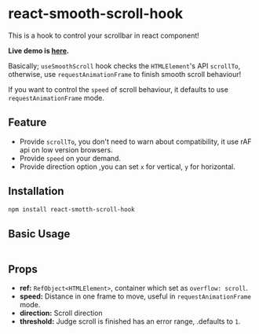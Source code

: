 # react-smooth-scroll-hook

This is a hook to control your scrollbar in react component!

**Live demo is [here]().**

Basically; `useSmoothScroll` hook checks the `HTMLElement`'s API `scrollTo`, otherwise, use `requestAnimationFrame` to finish smooth scroll behaviour!

If you want to control the `speed` of scroll behaviour, it defaults to use `requestAnimationFrame` mode.

## Feature

- Provide `scrollTo`, you don't need to warn about compatibility, it use rAF api on low version browsers.
- Provide `speed` on your demand.
- Provide direction option ,you can set `x` for vertical, `y` for horizontal.

## Installation

```sh
npm install react-smotth-scroll-hook
```

## Basic Usage

```javascript
```

## Props

- **ref:** `RefObject<HTMLElement>`, container which set as `overflow: scroll`.
- **speed:** Distance in one frame to move, useful in `requestAnimationFrame` mode.
- **direction:** Scroll direction
- **threshold:** Judge scroll is finished has an error range, .defaults to `1`.
